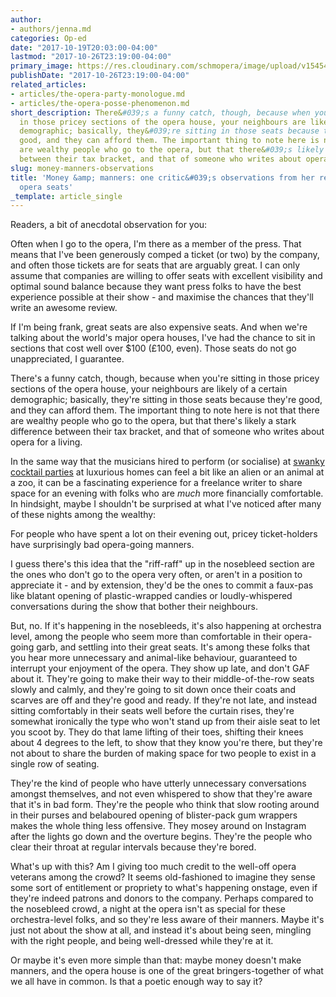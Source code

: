 ```yaml
---
author:
- authors/jenna.md
categories: Op-ed
date: "2017-10-19T20:03:00-04:00"
lastmod: "2017-10-26T23:19:00-04:00"
primary_image: https://res.cloudinary.com/schmopera/image/upload/v1545409169/media/webhook-uploads/1508859269872/2017-10-24---Rich.jpg.jpg
publishDate: "2017-10-26T23:19:00-04:00"
related_articles:
- articles/the-opera-party-monologue.md
- articles/the-opera-posse-phenomenon.md
short_description: There&#039;s a funny catch, though, because when you&#039;re sitting
  in those pricey sections of the opera house, your neighbours are likely of a certain
  demographic; basically, they&#039;re sitting in those seats because they&#039;re
  good, and they can afford them. The important thing to note here is not that there
  are wealthy people who go to the opera, but that there&#039;s likely a stark difference
  between their tax bracket, and that of someone who writes about opera for a living.
slug: money-manners-observations
title: 'Money &amp; manners: one critic&#039;s observations from her really great
  opera seats'
_template: article_single
---
```


Readers, a bit of anecdotal observation for you:

Often when I go to the opera, I'm there as a member of the press. That means that I've been generously comped a ticket (or two) by the company, and often those tickets are for seats that are arguably great. I can only assume that companies are willing to offer seats with excellent visibility and optimal sound balance because they want press folks to have the best experience possible at their show - and maximise the chances that they'll write an awesome review.

If I'm being frank, great seats are also expensive seats. And when we're talking about the world's major opera houses, I've had the chance to sit in sections that cost well over $100 (£100, even). Those seats do not go unappreciated, I guarantee.

There's a funny catch, though, because when you're sitting in those pricey sections of the opera house, your neighbours are likely of a certain demographic; basically, they're sitting in those seats because they're good, and they can afford them. The important thing to note here is not that there are wealthy people who go to the opera, but that there's likely a stark difference between their tax bracket, and that of someone who writes about opera for a living.

In the same way that the musicians hired to perform (or socialise) at [swanky cocktail parties](/the-opera-party-monologue/) at luxurious homes can feel a bit like an alien or an animal at a zoo, it can be a fascinating experience for a freelance writer to share space for an evening with folks who are *much* more financially comfortable. In hindsight, maybe I shouldn't be surprised at what I've noticed after many of these nights among the wealthy:

For people who have spent a lot on their evening out, pricey ticket-holders have surprisingly bad opera-going manners.

I guess there's this idea that the "riff-raff" up in the nosebleed section are the ones who don't go to the opera very often, or aren't in a position to appreciate it - and by extension, they'd be the ones to commit a faux-pas like blatant opening of plastic-wrapped candies or loudly-whispered conversations during the show that bother their neighbours.

But, no. If it's happening in the nosebleeds, it's also happening at orchestra level, among the people who seem more than comfortable in their opera-going garb, and settling into their great seats. It's among these folks that you hear more unnecessary and animal-like behaviour, guaranteed to interrupt your enjoyment of the opera. They show up late, and don't GAF about it. They're going to make their way to their middle-of-the-row seats slowly and calmly, and they're going to sit down once their coats and scarves are off and they're good and ready. If they're not late, and instead sitting comfortably in their seats well before the curtain rises, they're somewhat ironically the type who won't stand up from their aisle seat to let you scoot by. They do that lame lifting of their toes, shifting their knees about 4 degrees to the left, to show that they know you're there, but they're not about to share the burden of making space for two people to exist in a single row of seating.

They're the kind of people who have utterly unnecessary conversations amongst themselves, and not even whispered to show that they're aware that it's in bad form. They're the people who think that slow rooting around in their purses and belaboured opening of blister-pack gum wrappers makes the whole thing less offensive. They mosey around on Instagram after the lights go down and the overture begins. They're the people who clear their throat at regular intervals because they're bored.

What's up with this? Am I giving too much credit to the well-off opera veterans among the crowd? It seems old-fashioned to imagine they sense some sort of entitlement or propriety to what's happening onstage, even if they're indeed patrons and donors to the company. Perhaps compared to the nosebleed crowd, a night at the opera isn't as special for these orchestra-level folks, and so they're less aware of their manners. Maybe it's just not about the show at all, and instead it's about being seen, mingling with the right people, and being well-dressed while they're at it.

Or maybe it's even more simple than that: maybe money doesn't make manners, and the opera house is one of the great bringers-together of what we all have in common. Is that a poetic enough way to say it?
